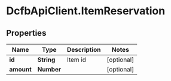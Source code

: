 # DcfbApiClient.ItemReservation

## Properties
Name | Type | Description | Notes
------------ | ------------- | ------------- | -------------
**id** | **String** | Item id | [optional] 
**amount** | **Number** |  | [optional] 


